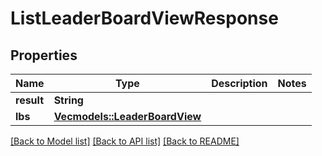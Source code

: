 # ListLeaderBoardViewResponse

## Properties

Name | Type | Description | Notes
------------ | ------------- | ------------- | -------------
**result** | **String** |  | 
**lbs** | [**Vec<models::LeaderBoardView>**](LeaderBoardView.md) |  | 

[[Back to Model list]](../README.md#documentation-for-models) [[Back to API list]](../README.md#documentation-for-api-endpoints) [[Back to README]](../README.md)


